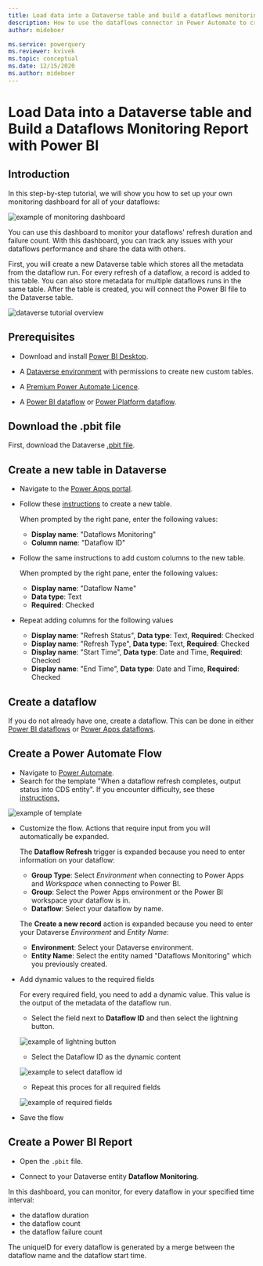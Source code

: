 ```yaml
---
title: Load data into a Dataverse table and build a dataflows monitoring report with Power BI
description: How to use the dataflows connector in Power Automate to create a dataflows monitoring report with Power BI
author: mideboer

ms.service: powerquery
ms.reviewer: kvivek
ms.topic: conceptual
ms.date: 12/15/2020
ms.author: mideboer
---
```

# Load Data into a Dataverse table and Build a Dataflows Monitoring Report with Power BI

## Introduction

In this step-by-step tutorial, we will show you how to set up your own monitoring dashboard for all of your dataflows:

![example of monitoring dashboard](media/dashboard.PNG)

You can use this dashboard to monitor your dataflows' refresh duration and failure count. With this dashboard, you can track any issues with your dataflows performance and share the data with others. 

First, you will create a new Dataverse table which stores all the metadata from the dataflow run. For every refresh of a dataflow, a record is added to this table. You can also store metadata for multiple dataflows runs in the same table. After the table is created, you will connect the Power BI file to the Dataverse table.

![dataverse tutorial overview](media/dataverse.PNG)

## Prerequisites

* Download and install [Power BI Desktop](https://www.microsoft.com/download/details.aspx?id=58494).

* A [Dataverse environment](https://docs.microsoft.com/powerapps/maker/common-data-service/data-platform-intro) with permissions to create new custom tables.

* A [Premium Power Automate Licence](https://docs.microsoft.com/power-platform/admin/pricing-billing-skus).

* A [Power BI dataflow](https://docs.microsoft.com/power-bi/transform-model/dataflows/dataflows-introduction-self-service) or [Power Platform dataflow](https://docs.microsoft.com/powerapps/maker/common-data-service/create-and-use-dataflows).

## Download the .pbit file

First, download the Dataverse [.pbit file](https://download.microsoft.com/download/1/4/E/14EDED28-6C58-4055-A65C-23B4DA81C4DE/dataverse-template.pbit).

## Create a new table in Dataverse

* Navigate to the [Power Apps portal](https://powerapps.microsoft.com/).

* Follow these [instructions](https://docs.microsoft.com/powerapps/maker/common-data-service/create-custom-entity) to create a new table.

    When prompted by the right pane, enter the following values:
    * **Display name**:  "Dataflows Monitoring"
    * **Column name**:   "Dataflow ID"
    
* Follow the same instructions to add custom columns to the new table.

    When prompted by the right pane, enter the following values:
    * **Display name**: "Dataflow Name"
    * **Data type**: Text
    * **Required**: Checked
    
* Repeat adding columns for the following values
    * **Display name**: "Refresh Status", **Data type**: Text, **Required**: Checked
    * **Display name**: "Refresh Type", **Data type**: Text, **Required**: Checked
    * **Display name**: "Start Time", **Data type**: Date and Time, **Required**: Checked
    * **Display name**: "End Time", **Data type**: Date and Time, **Required**: Checked

## Create a dataflow

If you do not already have one, create a dataflow. This can be done in either [Power BI dataflows](https://docs.microsoft.com/power-bi/transform-model/dataflows/dataflows-introduction-self-service) or [Power Apps dataflows](https://docs.microsoft.com/powerapps/maker/common-data-service/create-and-use-dataflows).

## Create a Power Automate Flow

* Navigate to [Power Automate](https://flow.microsoft.com).
* Search for the template "When a dataflow refresh completes, output status into CDS entity". If you encounter difficulty, see these [instructions](https://docs.microsoft.com/power-automate/get-started-logic-template),

![example of template](media/connector.PNG)

* Customize the flow. Actions that require input from you will automatically be expanded.

   The **Dataflow Refresh** trigger is expanded because you need to enter information on your dataflow:
    * **Group Type**: Select *Environment* when connecting to Power Apps and *Workspace* when connecting to Power BI.
    * **Group**: Select the Power Apps environment or the Power BI workspace your dataflow is in.
    * **Dataflow**: Select your dataflow by name.

   The **Create a new record** action is expanded because you need to enter your Dataverse *Environment* and *Entity Name*:
    * **Environment**: Select your Dataverse environment.
    * **Entity Name**: Select the entity named "Dataflows Monitoring" which you previously created. 

* Add dynamic values to the required fields

    For every required field, you need to add a dynamic value. This value is the output of the metadata of the dataflow run. 
    * Select the field next to **Dataflow ID** and then select the lightning button.
    
    ![example of lightning button](media/dynamic.png)

    * Select the Dataflow ID as the dynamic content
    
    ![example to select dataflow id](media/dataflowid.png)

    * Repeat this proces for all required fields
    
    ![example of required fields](media/final.PNG)  

* Save the flow

## Create a Power BI Report

* Open the `.pbit` file.

* Connect to your Dataverse entity **Dataflow Monitoring**.

In this dashboard, you can monitor, for every dataflow in your specified time interval:
* the dataflow duration
* the dataflow count
* the dataflow failure count

The uniqueID for every dataflow is generated by a merge between the dataflow name and the dataflow start time.
